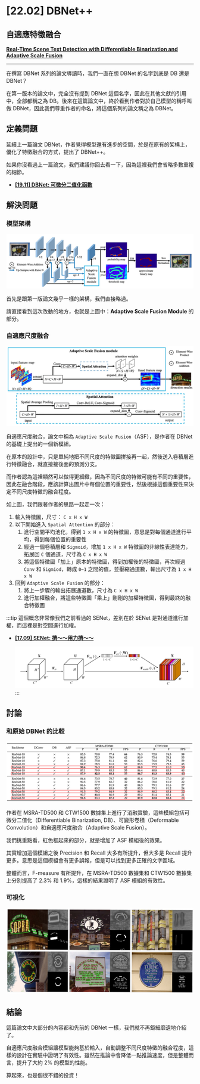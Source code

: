 # [22.02] DBNet++

## 自適應特徵融合

[**Real-Time Scene Text Detection with Differentiable Binarization and Adaptive Scale Fusion**](https://arxiv.org/abs/2202.10304)

---

在撰寫 DBNet 系列的論文導讀時，我們一直在想 DBNet 的名字到底是 DB 還是 DBNet？

在第一版本的論文中，完全沒有提到 DBNet 這個名字，因此在其他文獻的引用中，全部都稱之為 DB。後來在這篇論文中，終於看到作者對於自己模型的稱呼叫做 DBNet，因此我們尊重作者的命名，將這個系列的論文稱之為 DBNet。

## 定義問題

延續上一篇論文 DBNet，作者覺得模型還有進步的空間，於是在原有的架構上，優化了特徵融合的方式，提出了 DBNet++。

如果你沒看過上一篇論文，我們建議你回去看一下，因為這裡我們會省略多數重複的細節。

- [**[19.11] DBNet: 可微分二值化函數**](../1911-dbnet/index.md)

## 解決問題

### 模型架構

![model arch](./img/img1.jpg)

首先是跟第一版論文幾乎一樣的架構，我們直接略過。

請直接看到這次改動的地方，也就是上圖中：**Adaptive Scale Fusion Module** 的部分。

### 自適應尺度融合

![adaptive scale fusion module](./img/img2.jpg)

自適應尺度融合，論文中稱為 `Adaptive Scale Fusion`（ASF），是作者在 DBNet 的基礎上提出的一個新模組。

在原本的設計中，只是單純地把不同尺度的特徵圖拼接再一起，然後送入卷積層進行特徵融合，就直接接後面的預測分支。

而作者認為這裡顯然可以做得更細緻，因為不同尺度的特徵可能有不同的重要性，因此在融合階段，應該計算出圖片中每個位置的重要性，然後根據這個重要性來決定不同尺度特徵的融合程度。

如上圖，我們跟著作者的思路一起走一次：

1. 輸入特徵圖，尺寸： `C x H x W`
2. 以下開始進入 `Spatial Attention` 的部分：
   1. 進行空間平均池化，得到 `1 x H x W` 的特徵圖，意思是對每個通道進行平均，得到每個位置的重要性
   2. 經過一個卷積層和 `Sigmoid`，增加 `1 x H x W` 特徵圖的非線性表達能力，拓展回 `C` 個通道，尺寸為 `C x H x W`
   3. 將這個特徵圖「加上」原本的特徵圖，得到加權後的特徵圖，再次經過 `Conv` 和 `Sigmiod`，轉成 `0~1` 之間的值，並壓縮通道數，輸出尺寸為 `1 x H x W`
3. 回到 `Adaptive Scale Fusion` 的部分：
   1. 將上一步驟的輸出拓展通道數，尺寸為 `C x H x W`
   2. 進行加權融合，將這些特徵圖「乘上」剛剛的加權特徵圖，得到最終的融合特徵圖

:::tip
這個概念非常像我們之前看過的 SENet，差別在於 SENet 是對通道進行加權，而這裡是對空間進行加權。

- [**[17.09] SENet: 擠～～用力擠～～**](../../lightweight/1709-senet/index.md)

  ![senet](../../lightweight/1709-senet/img/img1.jpg)
  :::

## 討論

### 和原始 DBNet 的比較

![dbnet vs dbnet++](./img/img4.jpg)

作者在 MSRA-TD500 和 CTW1500 數據集上進行了消融實驗，這些模組包括可微分二值化（Differentiable Binarization, DB）、可變形卷積（Deformable Convolution）和自適應尺度融合（Adaptive Scale Fusion）。

我們挑重點看，紅色框起來的部分，就是增加了 ASF 模組後的效果。

其實增加這個模組之後 Precision 和 Recall 大多有所提升，但大多是 Recall 提升更多。意思是這個模組會有更多誤報，但是可以找到更多正確的文字區域。

整體而言，F-measure 有所提升，在 MSRA-TD500 數據集和 CTW1500 數據集上分別提高了 2.3% 和 1.9%，這樣的結果證明了 ASF 模組的有效性。

### 可視化

![visualization](./img/img3.jpg)

## 結論

這篇論文中大部分的內容都和先前的 DBNet 一樣，我們就不再鉅細靡遺地介紹了。

自適應尺度融合模組讓模型能夠基於輸入，自動調整不同尺度特徵的融合程度，這樣的設計在實驗中證明了有效性。雖然在推論中會降低一點推論速度，但是整體而言，提升了大約 2% 的模型的性能。

算起來，也是個很不錯的投資！
